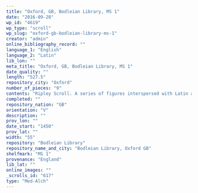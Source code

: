 ```yaml
---
title: "Oxford, GB, Bodleian Library, MS 1"
date: "2016-09-28"
wp_id: "4619"
wp_type: "scroll"
wp_slug: "oxford-gb-bodleian-library-ms-1"
creator: "admin"
online_bibliography_record: ""
language_1: "English"
language_2: "Latin"
lib_lon: ""
meta_title: "Oxford, GB, Bodleian Library, MS 1"
date_quality: ""
length: "527.5"
repository_city: "Oxford"
number_of_pieces: "9"
contents: "Ripley Scroll. A series of figures interspersed with Latin and English poetry. Multiple other images."
completed: ""
repository_nation: "GB"
orientation: "V"
description: ""
prov_lon: ""
date_start: "1450"
prov_lat: ""
width: "55"
repository: "Bodleian Library"
repository_name_and_city: "Bodleian Library, Oxford GB"
shelfmark: "MS 1"
provenance: "England"
lib_lat: ""
online_images: ""
_scrolls_id: "617"
type: "Med-Alch"
---
```



